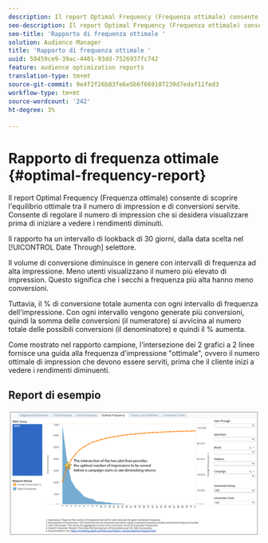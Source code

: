 ```yaml
---
description: Il report Optimal Frequency (Frequenza ottimale) consente di scoprire l'equilibrio ottimale tra il numero di impression e di conversioni servite. Consente di regolare il numero di impression che si desidera visualizzare prima di iniziare a vedere i rendimenti diminuiti.
seo-description: Il report Optimal Frequency (Frequenza ottimale) consente di scoprire l'equilibrio ottimale tra il numero di impression e di conversioni servite. Consente di regolare il numero di impression che si desidera visualizzare prima di iniziare a vedere i rendimenti diminuiti.
seo-title: 'Rapporto di frequenza ottimale '
solution: Audience Manager
title: 'Rapporto di frequenza ottimale '
uuid: 50459ce9-39ac-4401-93dd-7526937fc742
feature: audience optimization reports
translation-type: tm+mt
source-git-commit: 9e4f2f26b83fe6e5b6f669107239d7edaf11fed3
workflow-type: tm+mt
source-wordcount: '242'
ht-degree: 3%

---
```



# Rapporto di frequenza ottimale {#optimal-frequency-report}

Il report Optimal Frequency (Frequenza ottimale) consente di scoprire l&#39;equilibrio ottimale tra il numero di impression e di conversioni servite. Consente di regolare il numero di impression che si desidera visualizzare prima di iniziare a vedere i rendimenti diminuiti.

Il rapporto ha un intervallo di lookback di 30 giorni, dalla data scelta nel [!UICONTROL Date Through] selettore.

Il volume di conversione diminuisce in genere con intervalli di frequenza ad alta impressione. Meno utenti visualizzano il numero più elevato di impression. Questo significa che i secchi a frequenza più alta hanno meno conversioni.

Tuttavia, il % di conversione totale aumenta con ogni intervallo di frequenza dell&#39;impressione. Con ogni intervallo vengono generate più conversioni, quindi la somma delle conversioni (il numeratore) si avvicina al numero totale delle possibili conversioni (il denominatore) e quindi il % aumenta.

Come mostrato nel rapporto campione, l&#39;intersezione dei 2 grafici a 2 linee fornisce una guida alla frequenza d&#39;impressione &quot;ottimale&quot;, ovvero il numero ottimale di impression che devono essere serviti, prima che il cliente inizi a vedere i rendimenti diminuenti.

## Report di esempio

![frequenza ottimale](assets/optimal-frequency2.png)